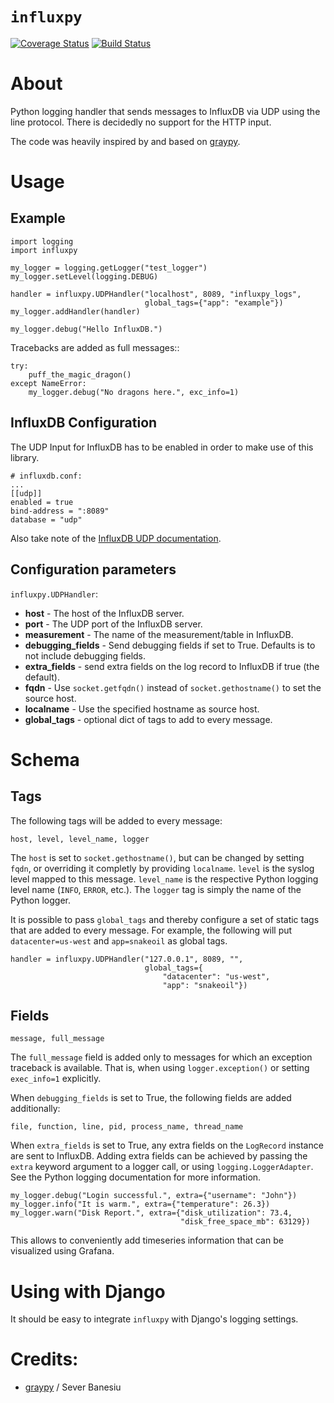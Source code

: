 # ``influxpy``

[![Coverage Status](https://coveralls.io/repos/github/awelzel/influxpy/badge.svg?branch=master)](https://coveralls.io/github/awelzel/influxpy?branch=master) [![Build Status](https://travis-ci.org/awelzel/influxpy.svg?branch=master)](https://travis-ci.org/awelzel/influxpy)

# About
Python logging handler that sends messages to InfluxDB via UDP using
the line protocol. There is decidedly no support for the HTTP input.

The code was heavily inspired by and based on [graypy][1].

# Usage

## Example

    import logging
    import influxpy

    my_logger = logging.getLogger("test_logger")
    my_logger.setLevel(logging.DEBUG)

    handler = influxpy.UDPHandler("localhost", 8089, "influxpy_logs",
                                  global_tags={"app": "example"})
    my_logger.addHandler(handler)

    my_logger.debug("Hello InfluxDB.")


Tracebacks are added as full messages::

    try:
        puff_the_magic_dragon()
    except NameError:
        my_logger.debug("No dragons here.", exc_info=1)


## InfluxDB Configuration

The UDP Input for InfluxDB has to be enabled in order to make use of this
library.

    # influxdb.conf:
    ...
    [[udp]]
    enabled = true
    bind-address = ":8089"
    database = "udp"

Also take note of the [InfluxDB UDP documentation][2].


## Configuration parameters

``influxpy.UDPHandler``:

  * **host** - The host of the InfluxDB server.
  * **port** - The UDP port of the InfluxDB server.
  * **measurement** - The name of the measurement/table in InfluxDB.
  * **debugging_fields** -  Send debugging fields if set to True. Defaults is to not include debugging fields.
  * **extra_fields** - send extra fields on the log record to InfluxDB if true (the default).
  * **fqdn** - Use ``socket.getfqdn()`` instead of ``socket.gethostname()`` to set the source host.
  * **localname** - Use the specified hostname as source host.
  * **global_tags** - optional dict of tags to add to every message.


# Schema

## Tags

The following tags will be added to every message:

    host, level, level_name, logger

The ``host`` is set to ``socket.gethostname()``, but can be changed
by setting ``fqdn``, or overriding it completly by providing ``localname``.
``level`` is the syslog level mapped to this message. ``level_name`` is
the respective Python logging level name (``INFO``, ``ERROR``, etc.).
The ``logger`` tag is simply the name of the Python logger.

It is possible to pass ``global_tags`` and thereby configure a set of
static tags that are added to every message. For example, the following
will put ``datacenter=us-west`` and ``app=snakeoil`` as global tags.

    handler = influxpy.UDPHandler("127.0.0.1", 8089, "",
                                  global_tags={
                                      "datacenter": "us-west",
                                      "app": "snakeoil"})

## Fields

    message, full_message

The ``full_message`` field is added only to messages for which an exception
traceback is available. That is, when using ``logger.exception()``
or setting ``exec_info=1`` explicitly.

When ``debugging_fields`` is set to True, the following fields are added
additionally:

    file, function, line, pid, process_name, thread_name

When ``extra_fields`` is set to True, any extra fields on the ``LogRecord``
instance are sent to InfluxDB. Adding extra fields can be achieved by
passing the ``extra`` keyword argument to a logger call, or using
``logging.LoggerAdapter``. See the Python logging documentation for
more information.

    my_logger.debug("Login successful.", extra={"username": "John"})
    my_logger.info("It is warm.", extra={"temperature": 26.3})
    my_logger.warn("Disk Report.", extra={"disk_utilization": 73.4,
                                          "disk_free_space_mb": 63129})

This allows to conveniently add timeseries information that can be
visualized using Grafana.


# Using with Django

It should be easy to integrate ``influxpy`` with Django's logging settings.


# Credits:
  * [graypy][1] / Sever Banesiu


[1]: https://github.com/severb/graypy
[2]: https://docs.influxdata.com/influxdb/v1.6/supported_protocols/udp/

